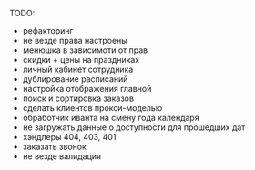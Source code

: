 TODO:
- рефакторинг
- не везде права настроены
- менюшка в зависимоти от прав
- скидки + цены на праздниках
- личный кабинет сотрудника
- дублирование расписаний
- настройка отображения главной
- поиск и сортировка заказов
- сделать клиентов прокси-моделью
- обработчик иванта на смену года календаря
- не загружать данные о доступности для прошедших дат
- хэндлеры 404, 403, 401
- заказать звонок
- не везде валидация